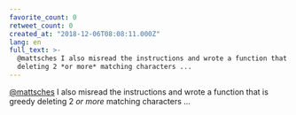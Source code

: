```yaml
---
favorite_count: 0
retweet_count: 0
created_at: "2018-12-06T08:08:11.000Z"
lang: en
full_text: >-
  @mattsches I also misread the instructions and wrote a function that is greedy
  deleting 2 *or more* matching characters ...
---
```


[@mattsches](https://twitter.com/mattsches) I also misread the instructions and
wrote a function that is greedy deleting 2 _or more_ matching characters ...
